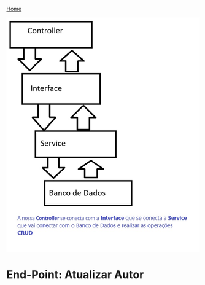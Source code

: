 <div> 
<p><a href="https://github.com/JosiTubaroski/WEB-API-com-.NET-8-e-SQL-Server">Home</a></p>
</div> 

<img src="https://github.com/JosiTubaroski/Controllers_Services/blob/main/img/01_Fx_Controller_Interface_Service_2.jpg"/>

# End-Point: Atualizar Autor
